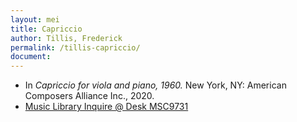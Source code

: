 ```yaml
---
layout: mei
title: Capriccio
author: Tillis, Frederick
permalink: /tillis-capriccio/
document:
---
```


- In *Capriccio for viola and piano, 1960.* New York, NY: American Composers Alliance Inc., 2020.
- <a href="https://tufts.primo.exlibrisgroup.com/permalink/01TUN_INST/1kc9gia/alma991018728135503851" target="_blank">Music Library Inquire @ Desk MSC9731</a>
